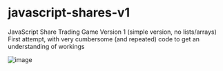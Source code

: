 # javascript-shares-v1
JavaScript Share Trading Game Version 1 (simple version, no lists/arrays)
First attempt, with very cumbersome (and repeated) code to get an understanding of workings

![image](https://user-images.githubusercontent.com/92262814/141621751-8396bce4-a35a-484a-a685-838d1cb0ec01.png)

